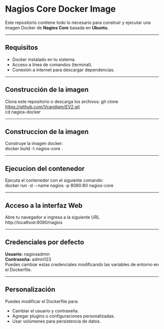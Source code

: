 # Nagios Core Docker Image

Este repositorio contiene todo lo necesario para construir y ejecutar una imagen Docker de **Nagios Core** basada en **Ubuntu**.

---

## Requisitos

- Docker instalado en tu sistema.
- Acceso a línea de comandos (terminal).
- Conexión a internet para descargar dependencias.

---

## Construcción de la imagen

Clona este repositorio o descarga los archivos:
git clone https://github.com/Vcandiam/EV2.git \
cd nagios-docker

---

## Construccion de la imagen
Construye la imagen docker:\
docker build -t nagios-core .

---

## Ejecucion del contenedor
Ejecuta el contenedor con el siguiente comando: \
docker run -d --name nagios -p 8080:80 nagios-core

---

## Acceso a la interfaz Web
Abre tu navegador e ingresa a la siguiente URL \
http://localhost:8080/nagios

---

## Credenciales por defecto
**Usuario:** nagiosadmin\
**Contraseña:** admin123\
Puedes cambiar estas credenciales modificando las variables de entorno en el Dockerfile.

---

## Personalización
Puedes modificar el Dockerfile para:

- Cambiar el usuario y contraseña.
- Agregar plugins o configuraciones personalizadas.
- Usar volúmenes para persistencia de datos.




